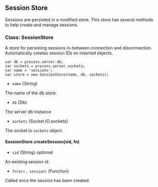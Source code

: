 <!--{
  title: 'Session Store',
  tags: ['session', 'store', 'users']
}-->

## Session Store

Sessions are persisted in a modified store. This store has several methods to help create and manage sessions.

### Class: SessionStore

A store for persisting sessions in-between connection and disconnection. Automatically creates session IDs on inserted objects.

    var db = process.server.db;
    var sockets = process.server.sockets;
    var name = 'sessions';
    var store = new SessionStore(name, db, sockets);
    
* `name` {String} 

The name of the db store.

* `db` {Db} 

The server db instance

* `sockets` {Socket.IO.sockets} 

The socket.io `sockets` object.

#### SessionStore.createSession(sid, fn) <!-- api -->

* `sid` {String} *optional*

An existing session id.

* `fn(err, session)` {Function}

Called once the session has been created.

